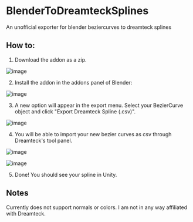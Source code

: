 # BlenderToDreamteckSplines
An unofficial exporter for blender beziercurves to dreamteck splines

## How to:
1. Download the addon as a zip.

![image](https://user-images.githubusercontent.com/4378629/188005118-d63f31a9-4ced-4819-b1a9-01253b09c9fb.png)

2. Install the addon in the addons panel of Blender:

![image](https://user-images.githubusercontent.com/4378629/188004695-487b2988-2b41-4d69-9332-2dc7d8ea021d.png)

3. A new option will appear in the export menu. Select your BezierCurve object and click "Export Dreamteck Spline (.csv)". 

![image](https://user-images.githubusercontent.com/4378629/188004531-dfe5625d-e9a4-4e23-8afa-73b23f0a14f0.png)

4. You will be able to import your new bezier curves as csv through Dreamteck's tool panel. 

![image](https://user-images.githubusercontent.com/4378629/188005424-916da6fa-4922-46e3-9e97-31727736c01f.png)

![image](https://user-images.githubusercontent.com/4378629/188005484-a4f76faa-94ce-483d-9cf0-75e64e180e1c.png)

5. Done! You should see your spline in Unity.

## Notes
Currently does not support normals or colors. 
I am not in any way affiliated with Dreamteck.
